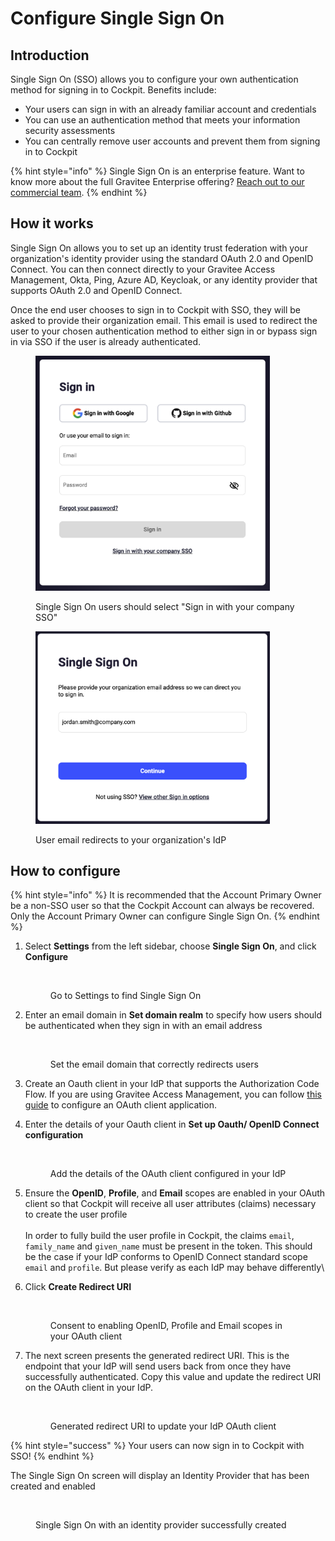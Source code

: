 # Configure Single Sign On

## Introduction

Single Sign On (SSO) allows you to configure your own authentication method for signing in to Cockpit. Benefits include:

* Your users can sign in with an already familiar account and credentials
* You can use an authentication method that meets your information security assessments
* You can centrally remove user accounts and prevent them from signing in to Cockpit

{% hint style="info" %}
Single Sign On is an enterprise feature. Want to know more about the full Gravitee Enterprise offering? [Reach out to our commercial team](https://www.gravitee.io/contact-us-cockpit).
{% endhint %}

## How it works

Single Sign On allows you to set up an identity trust federation with your organization's identity provider using the standard OAuth 2.0 and OpenID Connect. You can then connect directly to your Gravitee Access Management, Okta, Ping, Azure AD, Keycloak, or any identity provider that supports OAuth 2.0 and OpenID Connect.

Once the end user chooses to sign in to Cockpit with SSO, they will be asked to provide their organization email. This email is used to redirect the user to your chosen authentication method to either sign in or bypass sign in via SSO if the user is already authenticated.

<figure><img src="../.gitbook/assets/image (2) (1) (1).png" alt="" width="375"><figcaption><p>Single Sign On users should select "Sign in with your company SSO"</p></figcaption></figure>

<figure><img src="../.gitbook/assets/image (3) (1) (1).png" alt="" width="375"><figcaption><p>User email redirects to your organization's IdP</p></figcaption></figure>

## How to configure

{% hint style="info" %}
It is recommended that the Account Primary Owner be a non-SSO user so that the Cockpit Account can always be recovered. Only the Account Primary Owner can configure Single Sign On.
{% endhint %}

1.  Select **Settings** from the left sidebar, choose **Single Sign On**, and click **Configure**&#x20;

    <figure><img src="../.gitbook/assets/sso_settings.png" alt=""><figcaption><p>Go to Settings to find Single Sign On</p></figcaption></figure>
2.  Enter an email domain in **Set domain realm** to specify how users should be authenticated when they sign in with an email address&#x20;

    <figure><img src="../.gitbook/assets/sso_set domain realm.png" alt=""><figcaption><p>Set the email domain that correctly redirects users</p></figcaption></figure>
3. Create an Oauth client in your IdP that supports the Authorization Code Flow. If you are using Gravitee Access Management, you can follow [this guide](https://documentation.gravitee.io/am/guides/applications) to configure an OAuth client application.
4.  Enter the details of your Oauth client in **Set up Oauth/ OpenID Connect configuration**&#x20;

    <figure><img src="../.gitbook/assets/sso_set up.png" alt=""><figcaption><p>Add the details of the OAuth client configured in your IdP</p></figcaption></figure>
5. Ensure the **OpenID**, **Profile**, and **Email** scopes are enabled in your OAuth client so that Cockpit will receive all user attributes (claims) necessary to create the user profile\
   \
   In order to fully build the user profile in Cockpit, the claims `email`, `family_name` and `given_name` must be present in the token. This should be the case if your IdP conforms to OpenID Connect standard scope `email` and `profile`. But please verify as each IdP may behave differently\

6.  Click **Create Redirect URI**&#x20;

    <figure><img src="../.gitbook/assets/sso_scopes.png" alt=""><figcaption><p>Consent to enabling OpenID, Profile and Email scopes in your OAuth client</p></figcaption></figure>
7.  The next screen presents the generated redirect URI. This is the endpoint that your IdP will send users back from once they have successfully authenticated. Copy this value and update the redirect URI on the OAuth client in your IdP.&#x20;

    <figure><img src="../.gitbook/assets/sso_redirect uri.png" alt=""><figcaption><p>Generated redirect URI to update your IdP OAuth client</p></figcaption></figure>

{% hint style="success" %}
Your users can now sign in to Cockpit with SSO!
{% endhint %}

The Single Sign On screen will display an Identity Provider that has been created and enabled

<figure><img src="../.gitbook/assets/image (13).png" alt=""><figcaption><p>Single Sign On with an identity provider successfully created</p></figcaption></figure>
